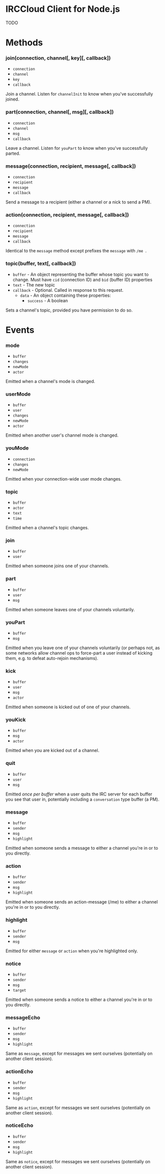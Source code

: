 # IRCCloud Client for Node.js

TODO

# Methods

### join(connection, channel[, key][, callback])
- `connection`
- `channel`
- `key`
- `callback`

Join a channel. Listen for `channelInit` to know when you've successfully joined.

### part(connection, channel[, msg][, callback])
- `connection`
- `channel`
- `msg`
- `callback`

Leave a channel. Listen for `youPart` to know when you've successfully parted.

### message(connection, recipient, message[, callback])
- `connection`
- `recipient`
- `message`
- `callback`

Send a message to a recipient (either a channel or a nick to send a PM).

### action(connection, recipient, message[, callback])
- `connection`
- `recipient`
- `message`
- `callback`

Identical to the `message` method except prefixes the `message` with `/me `.

### topic(buffer, text[, callback])
- `buffer` - An object representing the buffer whose topic you want to change. Must have `cid` (connection ID) and `bid` (buffer ID) properties
- `text` - The new topic
- `callback` - Optional. Called in response to this request.
    - `data` - An object containing these properties:
        - `success` - A boolean

Sets a channel's topic, provided you have permission to do so.

# Events

### mode
- `buffer`
- `changes`
- `newMode`
- `actor`

Emitted when a channel's mode is changed.

### userMode
- `buffer`
- `user`
- `changes`
- `newMode`
- `actor`

Emitted when another user's channel mode is changed.

### youMode
- `connection`
- `changes`
- `newMode`

Emitted when your connection-wide user mode changes.

### topic
- `buffer`
- `actor`
- `text`
- `time`

Emitted when a channel's topic changes.

### join
- `buffer`
- `user`

Emitted when someone joins one of your channels.

### part
- `buffer`
- `user`
- `msg`

Emitted when someone leaves one of your channels voluntarily.

### youPart
- `buffer`
- `msg`

Emitted when you leave one of your channels voluntarily (or perhaps not, as some networks allow channel ops to
force-part a user instead of kicking them, e.g. to defeat auto-rejoin mechanisms).

### kick
- `buffer`
- `user`
- `msg`
- `actor`

Emitted when someone is kicked out of one of your channels.

### youKick

- `buffer`
- `msg`
- `actor`

Emitted when you are kicked out of a channel.

### quit
- `buffer`
- `user`
- `msg`

Emitted *once per buffer* when a user quits the IRC server for each buffer you see that user in, potentially including a
`conversation` type buffer (a PM).

### message
- `buffer`
- `sender`
- `msg`
- `highlight`

Emitted when someone sends a message to either a channel you're in or to you directly.

### action
- `buffer`
- `sender`
- `msg`
- `highlight`

Emitted when someone sends an action-message (/me) to either a channel you're in or to you directly.

### highlight
- `buffer`
- `sender`
- `msg`

Emitted for either `message` or `action` when you're highlighted only.

### notice
- `buffer`
- `sender`
- `msg`
- `target`

Emitted when someone sends a notice to either a channel you're in or to you directly.

### messageEcho
- `buffer`
- `sender`
- `msg`
- `highlight`

Same as `message`, except for messages we sent ourselves (potentially on another client session).

### actionEcho
- `buffer`
- `sender`
- `msg`
- `highlight`

Same as `action`, except for messages we sent ourselves (potentially on another client session).

### noticeEcho
- `buffer`
- `sender`
- `msg`
- `highlight`

Same as `notice`, except for messages we sent ourselves (potentially on another client session).
